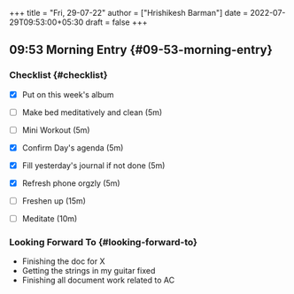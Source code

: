 +++
title = "Fri, 29-07-22"
author = ["Hrishikesh Barman"]
date = 2022-07-29T09:53:00+05:30
draft = false
+++

## 09:53 Morning Entry {#09-53-morning-entry}


### Checklist {#checklist}

-   [X] Put on this week's album
-   [ ] Make bed meditatively and clean (5m)
-   [ ] Mini Workout (5m)
-   [X] Confirm Day's agenda (5m)
-   [X] Fill yesterday's journal if not done (5m)
-   [X] Refresh phone orgzly (5m)
-   [ ] Freshen up (15m)
-   [ ] Meditate (10m)


### Looking Forward To {#looking-forward-to}

-   Finishing the doc for X
-   Getting the strings in my guitar fixed
-   Finishing all document work related to AC
